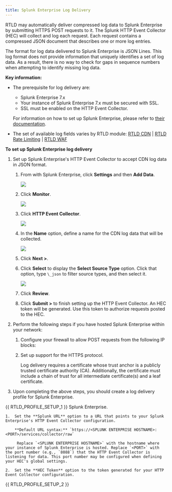 ```yaml
---
title: Splunk Enterprise Log Delivery
---
```


RTLD may automatically deliver compressed log data to Splunk Enterprise by submitting HTTPS POST requests to it. The Splunk HTTP Event Collector (HEC) will collect and log each request. Each request contains a compressed JSON document that describes one or more log entries.

The format for log data delivered to Splunk Enterprise is JSON Lines. This log format does not provide information that uniquely identifies a set of log data. As a result, there is no way to check for gaps in sequence numbers when attempting to identify missing log data.

**Key information:**

-   The prerequisite for log delivery are:
    -   Splunk Enterprise 7.x
    -   Your instance of Splunk Enterprise 7.x must be secured with SSL.
    -   SSL must be enabled on the HTTP Event Collector.
        
    For information on how to set up Splunk Enterprise, please refer to [their documentation](https://docs.splunk.com/Documentation).

-   The set of available log fields varies by RTLD module: [RTLD CDN](/guides/logs/rtld/log_fields_rtld_cdn) | [RTLD Rate Limiting](/guides/logs/rtld/log_fields_rtld_rate_limiting) | [RTLD WAF](/guides/logs/rtld/log_fields_rtld_waf)

**To set up Splunk Enterprise log delivery**

1.  Set up Splunk Enterprise's HTTP Event Collector to accept CDN log data in JSON format.

    1.  From with Splunk Enterprise, click **Settings** and then **Add Data**.

        ![](/images/logs/splunk-1.png?width=500)
        
    3.  Click **Monitor**.
        
        ![](/images/logs/splunk-2.png?width=500)
        
    4.  Click **HTTP Event Collector**.
        
        ![](/images/logs/splunk-3.png?width=500)
        
    5.  In the **Name** option, define a name for the CDN log data that will be collected.
        
        ![](/images/logs/splunk-4.png?width=500)
        
    6.  Click **Next >**.
    7.  Click **Select** to display the **Select Source Type** option. Click that option, type `\_json` to filter source types, and then select it.
        
        ![](/images/logs/splunk-5.png?width=500)
        
    8.  Click **Review**.
    9.  Click **Submit >** to finish setting up the HTTP Event Collector. An HEC token will be generated. Use this token to authorize requests posted to the HEC.

2.  Perform the following steps if you have hosted Splunk Enterprise within your network:
    
    1.  Configure your firewall to allow POST requests from the following IP blocks:
        
    2.  Set up support for the HTTPS protocol.
        
        Log delivery requires a certificate whose trust anchor is a publicly trusted certificate authority (CA). Additionally, the certificate must include a chain of trust for all intermediate certificate(s) and a leaf certificate.

3.  Upon completing the above steps, you should create a log delivery profile for Splunk Enterprise.

{{ RTLD_PROFILE_SETUP_1 }} Splunk Enterprise.

    1.  Set the **Splunk URL** option to a URL that points to your Splunk Enterprise's HTTP Event Collector configuration.
    
        **Default URL syntax:** `https://<SPLUNK ENTERPRISE HOSTNAME>:<PORT>/services/collector/raw`
    
         Replace `<SPLUNK ENTERPRISE HOSTNAME>` with the hostname where your instance of Splunk Enterprise is hosted. Replace `<PORT>` with the port number (e.g., `8088`) that the HTTP Event Collector is listening for data. This port number may be configured when defining your HEC's global settings.

    2.  Set the **HEC Token** option to the token generated for your HTTP Event Collector configuration.

{{ RTLD_PROFILE_SETUP_2 }}